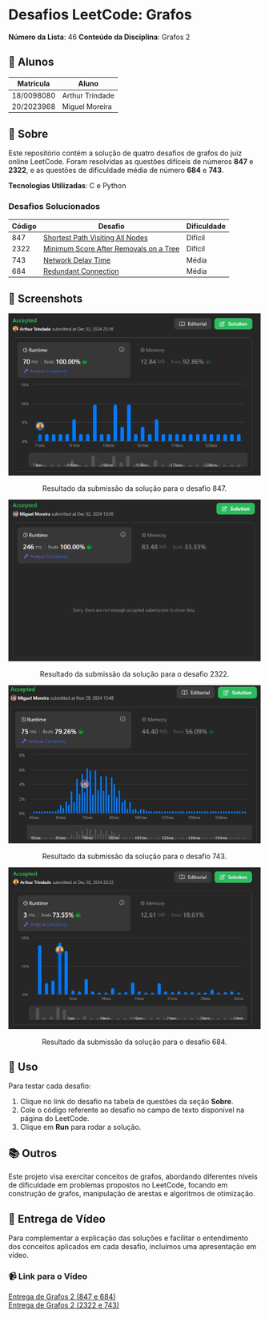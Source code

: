 # Desafios LeetCode: Grafos

**Número da Lista**: 46 
**Conteúdo da Disciplina**: Grafos 2  

## 👥 Alunos
| Matrícula   | Aluno           |
|-------------|------------------|
| 18/0098080  | Arthur Trindade  |
| 20/2023968  | Miguel Moreira   |

## 📝 Sobre
Este repositório contém a solução de quatro desafios de grafos do juiz online LeetCode. Foram resolvidas as questões difíceis de números **847** e **2322**, e as questões de dificuldade média de número **684** e **743**.

**Tecnologias Utilizadas**: C e Python

### Desafios Solucionados
| Código | Desafio                                                                                                      | Dificuldade |
|--------|--------------------------------------------------------------------------------------------------------------|-------------|
| 847    | [Shortest Path Visiting All Nodes](https://leetcode.com/problems/shortest-path-visiting-all-nodes/description/) | Difícil     |
| 2322   | [Minimum Score After Removals on a Tree](https://leetcode.com/problems/minimum-score-after-removals-on-a-tree/description/) | Difícil     |
| 743    | [Network Delay Time](https://leetcode.com/problems/network-delay-time/description/)                          | Média       |
| 684    | [Redundant Connection](https://leetcode.com/problems/redundant-connection/description/)                      | Média       |

## 📸 Screenshots
<p align="center">
  <img src="img/847.jpeg" alt="Resultado da submissão do desafio 847">
</p>

<p align="center">
  Resultado da submissão da solução para o desafio 847.
</p>

<p align="center">
  <img src="img/2322.png" alt="Resultado da submissão do desafio 2322">
</p>

<p align="center">
  Resultado da submissão da solução para o desafio 2322.
</p>

<p align="center">
  <img src="img/743.jpg" alt="Resultado da submissão do desafio 743">
</p>

<p align="center">
  Resultado da submissão da solução para o desafio 743.
</p>

<p align="center">
  <img src="img/684.jpeg" alt="Resultado da submissão do desafio 684">
</p>

<p align="center">
  Resultado da submissão da solução para o desafio 684.
</p>


## 🚀 Uso
Para testar cada desafio:
1. Clique no link do desafio na tabela de questões da seção **Sobre**.
2. Cole o código referente ao desafio no campo de texto disponível na página do LeetCode.
3. Clique em **Run** para rodar a solução.

## 📚 Outros
Este projeto visa exercitar conceitos de grafos, abordando diferentes níveis de dificuldade em problemas propostos no LeetCode, focando em construção de grafos, manipulação de arestas e algoritmos de otimização.

## 🎥 Entrega de Vídeo

Para complementar a explicação das soluções e facilitar o entendimento dos conceitos aplicados em cada desafio, incluímos uma apresentação em vídeo.

### 📹 Link para o Vídeo
[Entrega de Grafos 2 (847 e 684)](https://youtu.be/9S6w02Sk8Sc) <br>
[Entrega de Grafos 2 (2322 e 743)](https://youtu.be/WYRNyRq0BjY)

